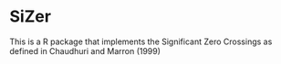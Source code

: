 # SiZer

This is a R package that implements the Significant Zero Crossings as defined in Chaudhuri and Marron (1999)
